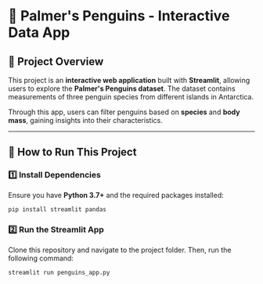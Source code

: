 # 🐧 Palmer's Penguins - Interactive Data App  

## 📌 Project Overview  
This project is an **interactive web application** built with **Streamlit**, allowing users to explore the **Palmer's Penguins dataset**. The dataset contains measurements of three penguin species from different islands in Antarctica.  

Through this app, users can filter penguins based on **species** and **body mass**, gaining insights into their characteristics.  

---

## 🚀 How to Run This Project  

### 1️⃣ Install Dependencies  
Ensure you have **Python 3.7+** and the required packages installed:  
```sh
pip install streamlit pandas
```
### 2️⃣ Run the Streamlit App  
Clone this repository and navigate to the project folder. Then, run the following command:  

```sh
streamlit run penguins_app.py
```
